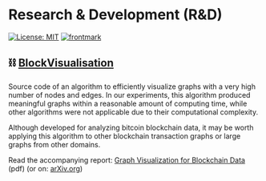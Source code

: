 # Research & Development (R&D)

[![License: MIT](https://img.shields.io/badge/License-MIT-yellow.svg)](https://opensource.org/licenses/MIT)
[![frontmark](https://img.shields.io/badge/powered%20by-frontmark-lightgrey.svg)](https://www.frontmark.de/)

## :chains: [BlockVisualisation](BlockVisualisation)

Source code of an algorithm to efficiently visualize graphs with a very high number of nodes and edges. In our experiments, this algorithm produced meaningful graphs within a reasonable amount of computing time, while other algorithms were not applicable due to their computational complexity.

Although developed for analyzing bitcoin blockchain data, it may be worth applying this algorithm to other blockchain transaction graphs or large graphs from other domains.

Read the accompanying report: [Graph Visualization for Blockchain Data](BlockVisualisation/report/Graph_Visualization_for_Blockchain_Data.pdf) (pdf) (or on: [arXiv.org](https://arxiv.org/abs/2403.03504))
